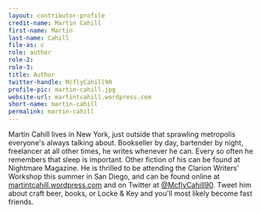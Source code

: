 ```yaml
---
layout: contributor-profile
credit-name: Martin Cahill
first-name: Martin
last-name: Cahill
file-as: c
role: author
role-2:
role-3:
title: Author
twitter-handle: McflyCahill90
profile-pic: martin-cahill.jpg
website-url: martintcahill.wordpress.com
short-name: martin-cahill
permalink: martin-cahill
---
```


Martin Cahill lives in New York, just outside that sprawling metropolis everyone's always talking about. Bookseller by day, bartender by night, freelancer at all other times, he writes whenever he can. Every so often he remembers that sleep is important. Other fiction of his can be found at Nightmare Magazine. He is thrilled to be attending the Clarion Writers' Workshop this summer in San Diego, and can be found online at <a href="http://martintcahill.wordpress.com">martintcahill.wordpress.com</a> and on Twitter at <a href="http://twitter.com/McflyCahill90">@McflyCahill90</a>. Tweet him about craft beer, books, or Locke &amp; Key and you'll most likely become fast friends.
